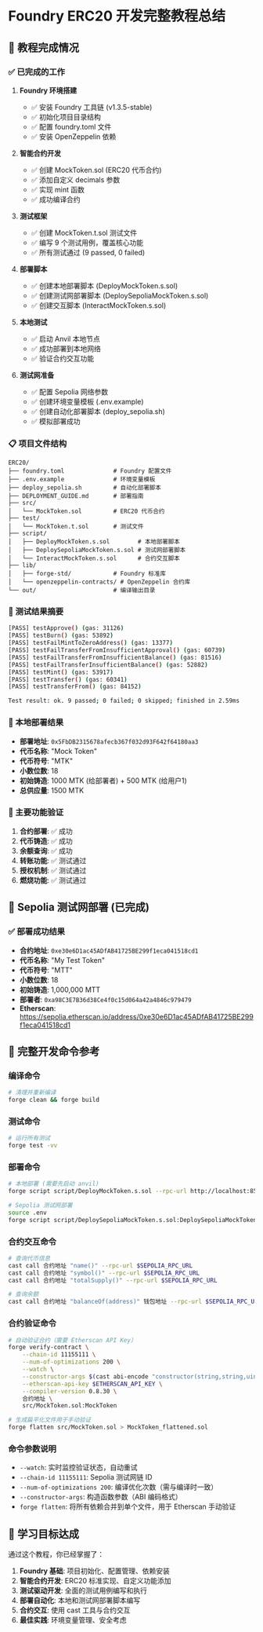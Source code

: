 # Foundry ERC20 开发完整教程总结

## 🎉 教程完成情况

### ✅ 已完成的工作

1. **Foundry 环境搭建**
   - ✅ 安装 Foundry 工具链 (v1.3.5-stable)
   - ✅ 初始化项目目录结构
   - ✅ 配置 foundry.toml 文件
   - ✅ 安装 OpenZeppelin 依赖

2. **智能合约开发**
   - ✅ 创建 MockToken.sol (ERC20 代币合约)
   - ✅ 添加自定义 decimals 参数
   - ✅ 实现 mint 函数
   - ✅ 成功编译合约

3. **测试框架**
   - ✅ 创建 MockToken.t.sol 测试文件
   - ✅ 编写 9 个测试用例，覆盖核心功能
   - ✅ 所有测试通过 (9 passed, 0 failed)

4. **部署脚本**
   - ✅ 创建本地部署脚本 (DeployMockToken.s.sol)
   - ✅ 创建测试网部署脚本 (DeploySepoliaMockToken.s.sol)
   - ✅ 创建交互脚本 (InteractMockToken.s.sol)

5. **本地测试**
   - ✅ 启动 Anvil 本地节点
   - ✅ 成功部署到本地网络
   - ✅ 验证合约交互功能

6. **测试网准备**
   - ✅ 配置 Sepolia 网络参数
   - ✅ 创建环境变量模板 (.env.example)
   - ✅ 创建自动化部署脚本 (deploy_sepolia.sh)
   - ✅ 模拟部署成功

### 📋 项目文件结构

```
ERC20/
├── foundry.toml              # Foundry 配置文件
├── .env.example              # 环境变量模板
├── deploy_sepolia.sh         # 自动化部署脚本
├── DEPLOYMENT_GUIDE.md       # 部署指南
├── src/
│   └── MockToken.sol         # ERC20 代币合约
├── test/
│   └── MockToken.t.sol       # 测试文件
├── script/
│   ├── DeployMockToken.s.sol        # 本地部署脚本
│   ├── DeploySepoliaMockToken.s.sol # 测试网部署脚本
│   └── InteractMockToken.s.sol      # 合约交互脚本
├── lib/
│   ├── forge-std/            # Foundry 标准库
│   └── openzeppelin-contracts/ # OpenZeppelin 合约库
└── out/                      # 编译输出目录
```

### 🧪 测试结果摘要

```bash
[PASS] testApprove() (gas: 31126)
[PASS] testBurn() (gas: 53892)
[PASS] testFailMintToZeroAddress() (gas: 13377)
[PASS] testFailTransferFromInsufficientApproval() (gas: 60739)
[PASS] testFailTransferFromInsufficientBalance() (gas: 81516)
[PASS] testFailTransferInsufficientBalance() (gas: 52882)
[PASS] testMint() (gas: 53917)
[PASS] testTransfer() (gas: 60341)
[PASS] testTransferFrom() (gas: 84152)

Test result: ok. 9 passed; 0 failed; 0 skipped; finished in 2.59ms
```

### 🚀 本地部署结果

- **部署地址**: `0x5FbDB2315678afecb367f032d93F642f64180aa3`
- **代币名称**: "Mock Token"
- **代币符号**: "MTK"
- **小数位数**: 18
- **初始铸造**: 1000 MTK (给部署者) + 500 MTK (给用户1)
- **总供应量**: 1500 MTK

### 🔧 主要功能验证

1. **合约部署**: ✅ 成功
2. **代币铸造**: ✅ 成功
3. **余额查询**: ✅ 成功
4. **转账功能**: ✅ 测试通过
5. **授权机制**: ✅ 测试通过
6. **燃烧功能**: ✅ 测试通过

## 🚀 Sepolia 测试网部署 (已完成)

### ✅ 部署成功结果

- **合约地址**: `0xe30e6D1ac45ADfAB41725BE299f1eca041518cd1`
- **代币名称**: "My Test Token" 
- **代币符号**: "MTT"
- **小数位数**: 18
- **初始铸造**: 1,000,000 MTT
- **部署者**: `0xa98C3E7B36d38Ce4f0c15d064a42a4846c979479`
- **Etherscan**: https://sepolia.etherscan.io/address/0xe30e6D1ac45ADfAB41725BE299f1eca041518cd1

## 📝 完整开发命令参考

### 编译命令
```bash
# 清理并重新编译
forge clean && forge build
```

### 测试命令
```bash
# 运行所有测试
forge test -vv
```

### 部署命令
```bash
# 本地部署 (需要先启动 anvil)
forge script script/DeployMockToken.s.sol --rpc-url http://localhost:8545 --broadcast --private-key 0xac0974bec39a17e36ba4a6b4d238ff944bacb478cbed5efcae784d7bf4f2ff80

# Sepolia 测试网部署
source .env
forge script script/DeploySepoliaMockToken.s.sol:DeploySepoliaMockToken --rpc-url $SEPOLIA_RPC_URL --private-key $PRIVATE_KEY --broadcast -vvvv
```

### 合约交互命令
```bash
# 查询代币信息
cast call 合约地址 "name()" --rpc-url $SEPOLIA_RPC_URL
cast call 合约地址 "symbol()" --rpc-url $SEPOLIA_RPC_URL  
cast call 合约地址 "totalSupply()" --rpc-url $SEPOLIA_RPC_URL

# 查询余额
cast call 合约地址 "balanceOf(address)" 钱包地址 --rpc-url $SEPOLIA_RPC_URL
```

### 合约验证命令
```bash
# 自动验证合约（需要 Etherscan API Key）
forge verify-contract \
    --chain-id 11155111 \
    --num-of-optimizations 200 \
    --watch \
    --constructor-args $(cast abi-encode "constructor(string,string,uint8)" "My Test Token" "MTT" 18) \
    --etherscan-api-key $ETHERSCAN_API_KEY \
    --compiler-version 0.8.30 \
    合约地址 \
    src/MockToken.sol:MockToken

# 生成扁平化文件用于手动验证
forge flatten src/MockToken.sol > MockToken_flattened.sol
```

### 命令参数说明
- `--watch`: 实时监控验证状态，自动重试
- `--chain-id 11155111`: Sepolia 测试网链 ID
- `--num-of-optimizations 200`: 编译优化次数（需与编译时一致）
- `--constructor-args`: 构造函数参数（ABI 编码格式）
- `forge flatten`: 将所有依赖合并到单个文件，用于 Etherscan 手动验证

## 🎯 学习目标达成

通过这个教程，你已经掌握了：

1. **Foundry 基础**: 项目初始化、配置管理、依赖安装
2. **智能合约开发**: ERC20 标准实现、自定义功能添加
3. **测试驱动开发**: 全面的测试用例编写和执行
4. **部署自动化**: 本地和测试网部署脚本编写
5. **合约交互**: 使用 cast 工具与合约交互
6. **最佳实践**: 环境变量管理、安全考虑

